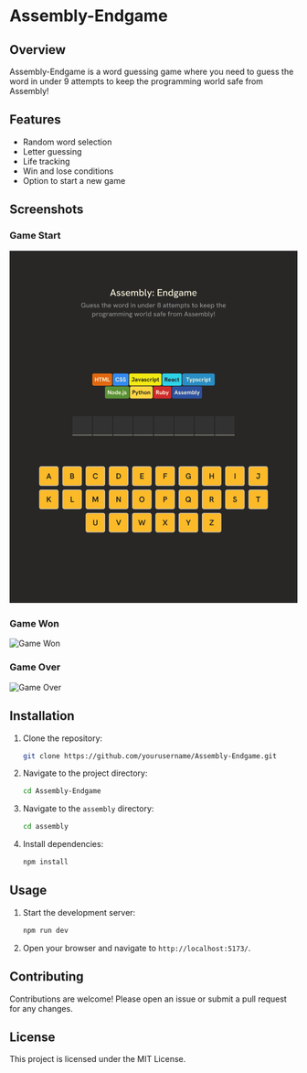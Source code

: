 # Assembly-Endgame

## Overview

Assembly-Endgame is a word guessing game where you need to guess the word in under 9 attempts to keep the programming world safe from Assembly!

## Features

- Random word selection
- Letter guessing
- Life tracking
- Win and lose conditions
- Option to start a new game

## Screenshots

### Game Start

![Game Start](images/start.png)

### Game Won

![Game Won](images/game_won.png)

### Game Over

![Game Over](images/game_over.png)

## Installation

1. Clone the repository:

    ```bash
    git clone https://github.com/yourusername/Assembly-Endgame.git
    ```

2. Navigate to the project directory:

    ```bash
    cd Assembly-Endgame
    ```

3. Navigate to the `assembly` directory:

    ```bash
    cd assembly
    ```

4. Install dependencies:

    ```bash
    npm install
    ```

## Usage

1. Start the development server:

    ```bash
    npm run dev
    ```

2. Open your browser and navigate to `http://localhost:5173/`.

## Contributing

Contributions are welcome! Please open an issue or submit a pull request for any changes.

## License

This project is licensed under the MIT License.
